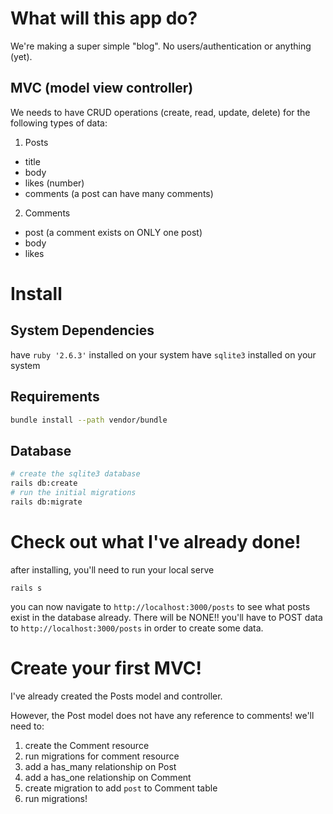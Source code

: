 # What will this app do?
We're making a super simple "blog". No users/authentication or anything (yet).

## MVC (model view controller)

We needs to have CRUD operations (create, read, update, delete) for the following types of data:
1. Posts
  - title
  - body
  - likes (number)
  - comments (a post can have many comments)
2. Comments
  - post (a comment exists on ONLY one post)
  - body
  - likes


# Install

## System Dependencies
have `ruby '2.6.3'` installed on your system
have `sqlite3` installed on your system

## Requirements
```bash
bundle install --path vendor/bundle
```

## Database
```bash
# create the sqlite3 database
rails db:create
# run the initial migrations
rails db:migrate
```

# Check out what I've already done!

after installing, you'll need to run your local serve

```
rails s
```

you can now navigate to `http://localhost:3000/posts` to see what posts exist in the database already.
There will be NONE!! you'll have to POST data to `http://localhost:3000/posts` in order to create some data.


# Create your first MVC!
I've already created the Posts model and controller.

However, the Post model does not have any reference to comments! we'll need to:
1. create the Comment resource
2. run migrations for comment resource
3. add a has_many relationship on Post
4. add a has_one relationship on Comment
5. create migration to add `post` to Comment table
6. run migrations!
